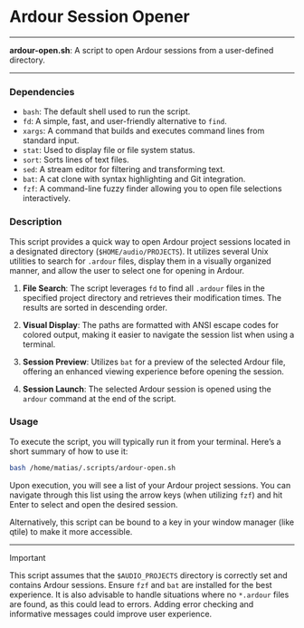 # Ardour Session Opener

---

**ardour-open.sh**: A script to open Ardour sessions from a user-defined directory.

---

### Dependencies

- `bash`: The default shell used to run the script.
- `fd`: A simple, fast, and user-friendly alternative to `find`.
- `xargs`: A command that builds and executes command lines from standard input.
- `stat`: Used to display file or file system status.
- `sort`: Sorts lines of text files.
- `sed`: A stream editor for filtering and transforming text.
- `bat`: A cat clone with syntax highlighting and Git integration.
- `fzf`: A command-line fuzzy finder allowing you to open file selections interactively.

### Description

This script provides a quick way to open Ardour project sessions located in a designated directory (`$HOME/audio/PROJECTS`). It utilizes several Unix utilities to search for `.ardour` files, display them in a visually organized manner, and allow the user to select one for opening in Ardour.

1. **File Search**: The script leverages `fd` to find all `.ardour` files in the specified project directory and retrieves their modification times. The results are sorted in descending order.
   
2. **Visual Display**: The paths are formatted with ANSI escape codes for colored output, making it easier to navigate the session list when using a terminal.

3. **Session Preview**: Utilizes `bat` for a preview of the selected Ardour file, offering an enhanced viewing experience before opening the session.

4. **Session Launch**: The selected Ardour session is opened using the `ardour` command at the end of the script.

### Usage

To execute the script, you will typically run it from your terminal. Here’s a short summary of how to use it:

```bash
bash /home/matias/.scripts/ardour-open.sh
```

Upon execution, you will see a list of your Ardour project sessions. You can navigate through this list using the arrow keys (when utilizing `fzf`) and hit Enter to select and open the desired session.

Alternatively, this script can be bound to a key in your window manager (like qtile) to make it more accessible.

---

> [!IMPORTANT]
> This script assumes that the `$AUDIO_PROJECTS` directory is correctly set and contains Ardour sessions. Ensure `fzf` and `bat` are installed for the best experience. It is also advisable to handle situations where no `*.ardour` files are found, as this could lead to errors. Adding error checking and informative messages could improve user experience.